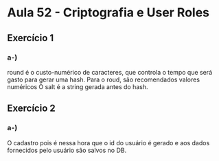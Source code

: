 # Aula 52 - Criptografia e User Roles

## Exercício 1

### **a-)** 
round é o custo-numérico de caracteres, que controla o tempo que será gasto para gerar uma hash. Para o roud, são recomendados valores numéricos
O salt é a string gerada antes do hash.


## Exercício 2

### **a-)** 
O cadastro pois é nessa hora que o id do usuário é gerado e aos dados fornecidos pelo usuário são salvos no DB.

